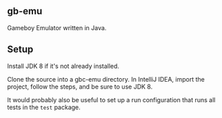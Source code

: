 gb-emu
------

Gameboy Emulator written in Java.

Setup
-----

Install JDK 8 if it's not already installed.

Clone the source into a gbc-emu directory. In IntelliJ IDEA, import the project, follow the steps, and be sure to use JDK 8.

It would probably also be useful to set up a run configuration that runs all tests in the `test` package.

